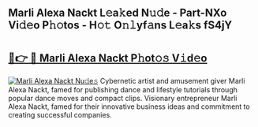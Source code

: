 ## Marli Alexa Nackt L𝚎a𝚔ed N𝚞𝚍e - Part-NXo Vi𝚍𝚎o P𝚑𝚘tos - H𝚘𝚝 O𝚗𝚕yf𝚊ns L𝚎a𝚔s fS4jY

# <h2><a href="http://kf2rx5l.oniu.top/?m=Marli+Alexa+Nackt">🔗👉 🔴 Marli Alexa Nackt P𝚑ot𝚘𝚜 V𝚒d𝚎o</a></h2>

[![Marli Alexa Nackt Nu𝚍e𝚜](https://i.imgur.com/0qMVB7G.gif)](http://kf2rx5l.oniu.top/?m=Marli+Alexa+Nackt)
Cybernetic artist and amusement giver Marli Alexa Nackt, famed for publishing dance and lifestyle tutorials through popular dance moves and compact clips. Visionary entrepreneur Marli Alexa Nackt, famed for their innovative business ideas and commitment to creating successful companies.  
